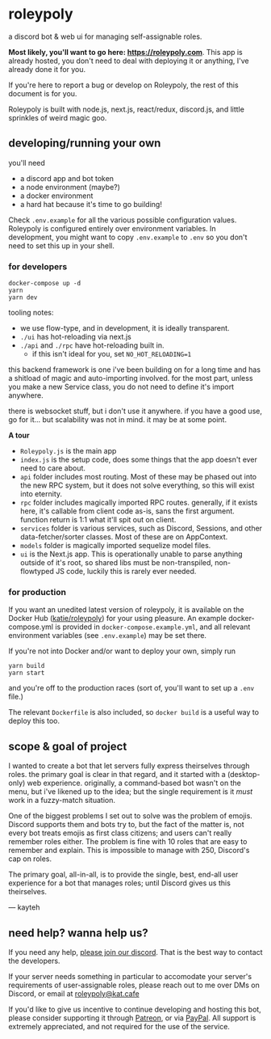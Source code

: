 # roleypoly

a discord bot & web ui for managing self-assignable roles.

**Most likely, you'll want to go here: https://roleypoly.com**. This app is already hosted, you don't need to deal with deploying it or anything, I've already done it for you.

If you're here to report a bug or develop on Roleypoly, the rest of this document is for you.

Roleypoly is built with node.js, next.js, react/redux, discord.js, and little sprinkles of weird magic goo.

## developing/running your own

you'll need

- a discord app and bot token
- a node environment (maybe?)
- a docker environment
- a hard hat because it's time to go building!

Check `.env.example` for all the various possible configuration values. Roleypoly is configured entirely over environment variables. In development, you might want to copy `.env.example` to `.env` so you don't need to set this up in your shell.

### for developers

```
docker-compose up -d
yarn
yarn dev
```

tooling notes:
- we use flow-type, and in development, it is ideally transparent.
- `./ui` has hot-reloading via next.js  
- `./api` and `./rpc` have hot-reloading built in.
  - if this isn't ideal for you, set `NO_HOT_RELOADING=1`

this backend framework is one i've been building on for a long time and has a shitload of magic and auto-importing involved. for the most part, unless you make a new Service class, you do not need to define it's import anywhere.

there is websocket stuff, but i don't use it anywhere. if you have a good use, go for it... but scalability was not in mind. it may be at some point.

**A tour**  
- `Roleypoly.js` is the main app
- `index.js` is the setup code, does some things that the app doesn't ever need to care about.
- `api` folder includes most routing. Most of these may be phased out into the new RPC system, but it does not solve everything, so this will exist into eternity.
- `rpc` folder includes magically imported RPC routes. generally, if it exists here, it's callable from client code as-is, sans the first argument. function return is 1:1 what it'll spit out on client.
- `services` folder is various services, such as Discord, Sessions, and other data-fetcher/sorter classes. Most of these are on AppContext.
- `models` folder is magically imported sequelize model files.
- `ui` is the Next.js app. This is operationally unable to parse anything outside of it's root, so shared libs must be non-transpiled, non-flowtyped JS code, luckily this is rarely ever needed.

### for production

If you want an unedited latest version of roleypoly, it is available on the Docker Hub ([katie/roleypoly](https://hub.docker.com/r/katie/roleypoly)) for your using pleasure. An example docker-compose.yml is provided in `docker-compose.example.yml`, and all relevant environment variables (see `.env.example`) may be set there.

If you're not into Docker and/or want to deploy your own, simply run
```
yarn build
yarn start
```
and you're off to the production races (sort of, you'll want to set up a `.env` file.)

The relevant `Dockerfile` is also included, so `docker build` is a useful way to deploy this too.

## scope & goal of project

I wanted to create a bot that let servers fully express theirselves through roles. the primary goal is clear in that regard, and it started with a (desktop-only) web experience. originally, a command-based bot wasn't on the menu, but i've likened up to the idea; but the single requirement is it *must* work in a fuzzy-match situation.

One of the biggest problems I set out to solve was the problem of emojis. Discord supports them and bots try to, but the fact of the matter is, not every bot treats emojis as first class citizens; and users can't really remember roles either. The problem is fine with 10 roles that are easy to remember and explain. This is impossible to manage with 250, Discord's cap on roles.

The primary goal, all-in-all, is to provide the single, best, end-all user experience for a bot that manages roles; until Discord gives us this theirselves.

— kayteh

## need help? wanna help us?

If you need any help, [please join our discord](https://discord.gg/m4GpWYY). That is the best way to contact the developers.

If your server needs something in particular to accomodate your server's requirements of user-assignable roles, please reach out to me over DMs on Discord, or email at [roleypoly@kat.cafe](mailto:roleypoly@kat.cafe)

If you'd like to give us incentive to continue developing and hosting this bot, please consider supporting it through [Patreon](https://patreon.com/kata), or via [PayPal](https://paypal.me/kayteh). All support is extremely appreciated, and not required for the use of the service.
